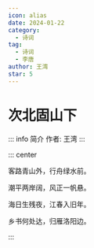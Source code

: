 ```yaml
---
icon: alias
date: 2024-01-22
category:
  - 诗词
tag:
  - 诗词
  - 李唐
author: 王湾
star: 5
---
```


# 次北固山下

<!-- more -->

::: info 简介
作者: 王湾
:::


::: center

客路青山外，行舟绿水前。

潮平两岸阔，风正一帆悬。

海日生残夜，江春入旧年。

乡书何处达，归雁洛阳边。

:::